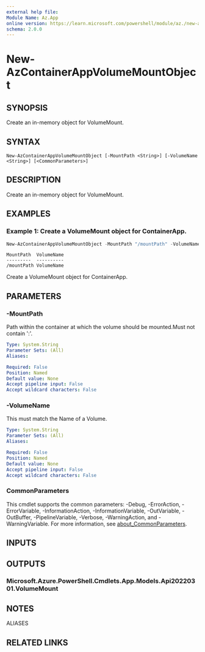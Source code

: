 ```yaml
---
external help file:
Module Name: Az.App
online version: https://learn.microsoft.com/powershell/module/az./new-azcontainerappvolumemountobject
schema: 2.0.0
---
```


# New-AzContainerAppVolumeMountObject

## SYNOPSIS
Create an in-memory object for VolumeMount.

## SYNTAX

```
New-AzContainerAppVolumeMountObject [-MountPath <String>] [-VolumeName <String>] [<CommonParameters>]
```

## DESCRIPTION
Create an in-memory object for VolumeMount.

## EXAMPLES

### Example 1: Create a VolumeMount object for ContainerApp.
```powershell
New-AzContainerAppVolumeMountObject -MountPath "/mountPath" -VolumeName "VolumeName"
```

```output
MountPath  VolumeName
---------  ----------
/mountPath VolumeName
```

Create a VolumeMount object for ContainerApp.

## PARAMETERS

### -MountPath
Path within the container at which the volume should be mounted.Must not contain ':'.

```yaml
Type: System.String
Parameter Sets: (All)
Aliases:

Required: False
Position: Named
Default value: None
Accept pipeline input: False
Accept wildcard characters: False
```

### -VolumeName
This must match the Name of a Volume.

```yaml
Type: System.String
Parameter Sets: (All)
Aliases:

Required: False
Position: Named
Default value: None
Accept pipeline input: False
Accept wildcard characters: False
```

### CommonParameters
This cmdlet supports the common parameters: -Debug, -ErrorAction, -ErrorVariable, -InformationAction, -InformationVariable, -OutVariable, -OutBuffer, -PipelineVariable, -Verbose, -WarningAction, and -WarningVariable. For more information, see [about_CommonParameters](http://go.microsoft.com/fwlink/?LinkID=113216).

## INPUTS

## OUTPUTS

### Microsoft.Azure.PowerShell.Cmdlets.App.Models.Api20220301.VolumeMount

## NOTES

ALIASES

## RELATED LINKS

